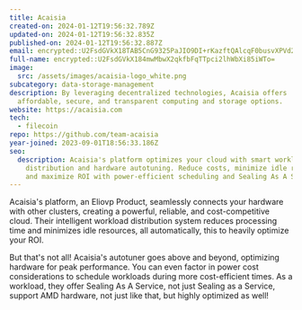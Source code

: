 ```yaml
---
title: Acaisia
created-on: 2024-01-12T19:56:32.789Z
updated-on: 2024-01-12T19:56:32.835Z
published-on: 2024-01-12T19:56:32.887Z
email: encrypted::U2FsdGVkX18TAB5CnG9325PaJIO9DI+rKazftQAlcqF0busvXPVd2WE+VIDojuzw
full-name: encrypted::U2FsdGVkX184mwMbwX2qkfbFqTTpci2lhWbXi85iWTo=
image:
  src: /assets/images/acaisia-logo_white.png
subcategory: data-storage-management
description: By leveraging decentralized technologies, Acaisia offers
  affordable, secure, and transparent computing and storage options.
website: https://acaisia.com
tech:
  - filecoin
repo: https://github.com/team-acaisia
year-joined: 2023-09-01T18:56:33.186Z
seo:
  description: Acaisia's platform optimizes your cloud with smart workload
    distribution and hardware autotuning. Reduce costs, minimize idle resources,
    and maximize ROI with power-efficient scheduling and Sealing As A Service.
---
```


Acaisia's platform, an Eliovp Product, seamlessly connects your hardware with other clusters, creating a powerful, reliable, and cost-competitive cloud. Their intelligent workload distribution system reduces processing time and minimizes idle resources, all automatically, this to heavily optimize your ROI.

But that's not all! Acaisia's autotuner goes above and beyond, optimizing hardware for peak performance. You can even factor in power cost considerations to schedule workloads during more cost-efficient times. As a workload, they offer Sealing As A Service, not just Sealing as a Service, support AMD hardware, not just like that, but highly optimized as well!
